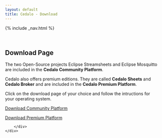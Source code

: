 ```yaml
---
layout: default
title: Cedalo - Download
---
```


<section id="banner" class="banner" role="banner">
<!-- leave unchanged from here  --> 
    {% include _nav.html %}      
    <div class="container-fluid">
        <div class="row flex-start" class="align-items: flex-start;">
            <div class="col-md-12">
                <div class="banner-spacer">
                    <p>&nbsp;</p>
                </div>
            </div>
<!-- until here for nav menus to work smoothly  -->
            <div class="download">
                <h1 class="section-header">Download Page</h1>
                <div class="col-md-10 col-md-offset-1 text-center download-intro">
                    <p>The two Open-Source projects Eclipse Streamsheets and Eclipse Mosquitto are included in the <b>Cedalo Community Platform</b>.</p>
                    <p>Cedalo also offers premium editions. They are called <b>Cedalo Sheets</b> and <b>Cedalo Broker</b> and are included in the <b>Cedalo Premium Platform</b>.</p>
                    <p>Click on the download page of your choice and follow the intructions for your operating system.</p>
                    <p><a href="#" class="btn btn-large" style="width:300px" >Download Community Platform</a><br />
                    <p><a href="#" class="btn btn-large" style="width:300px">Download Premium Platform</a></p>
                </div>
            </div>

        </div>
    </div>
</section><!-- banner -->

<!-- ab hier weitere container möglich --> 



